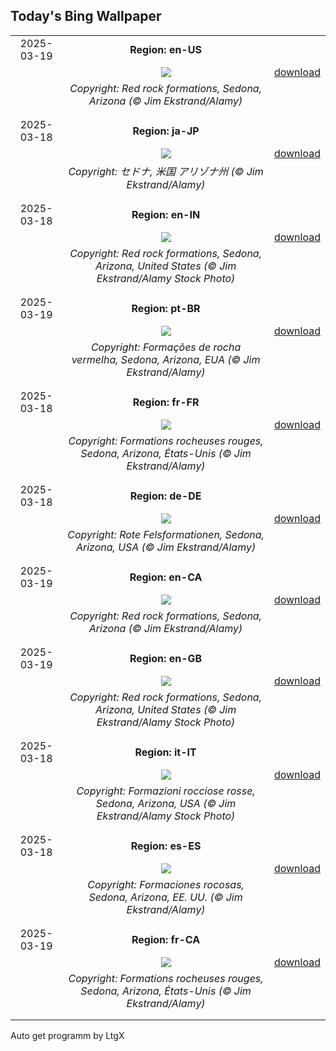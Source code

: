 ## Today's Bing Wallpaper
|      |      |      |
| :----: | :----: | :----: |
|2025-03-19|**Region: en-US**||
||![](https://www.bing.com/th?id=OHR.SedonaSpring_EN-US9611080272_UHD.jpg&pid=hp&w=1152&h=648&rs=1&c=4)| [download](https://www.bing.com/th?id=OHR.SedonaSpring_EN-US9611080272_UHD.jpg)|
||*Copyright: Red rock formations, Sedona, Arizona (© Jim Ekstrand/Alamy)*
||
|||
|2025-03-18|**Region: ja-JP**||
||![](https://www.bing.com/th?id=OHR.SedonaSpring_JA-JP0072901423_UHD.jpg&pid=hp&w=1152&h=648&rs=1&c=4)| [download](https://www.bing.com/th?id=OHR.SedonaSpring_JA-JP0072901423_UHD.jpg)|
||*Copyright: セドナ, 米国 アリゾナ州 (© Jim Ekstrand/Alamy)*
||
|||
|2025-03-18|**Region: en-IN**||
||![](https://www.bing.com/th?id=OHR.SedonaSpring_EN-IN7043464348_UHD.jpg&pid=hp&w=1152&h=648&rs=1&c=4)| [download](https://www.bing.com/th?id=OHR.SedonaSpring_EN-IN7043464348_UHD.jpg)|
||*Copyright: Red rock formations, Sedona, Arizona, United States (© Jim Ekstrand/Alamy Stock Photo)*
||
|||
|2025-03-19|**Region: pt-BR**||
||![](https://www.bing.com/th?id=OHR.SedonaSpring_PT-BR2515283879_UHD.jpg&pid=hp&w=1152&h=648&rs=1&c=4)| [download](https://www.bing.com/th?id=OHR.SedonaSpring_PT-BR2515283879_UHD.jpg)|
||*Copyright: Formações de rocha vermelha, Sedona, Arizona, EUA (© Jim Ekstrand/Alamy)*
||
|||
|2025-03-18|**Region: fr-FR**||
||![](https://www.bing.com/th?id=OHR.SedonaSpring_FR-FR0140900404_UHD.jpg&pid=hp&w=1152&h=648&rs=1&c=4)| [download](https://www.bing.com/th?id=OHR.SedonaSpring_FR-FR0140900404_UHD.jpg)|
||*Copyright: Formations rocheuses rouges, Sedona, Arizona, États-Unis (© Jim Ekstrand/Alamy)*
||
|||
|2025-03-18|**Region: de-DE**||
||![](https://www.bing.com/th?id=OHR.SedonaSpring_DE-DE6616608162_UHD.jpg&pid=hp&w=1152&h=648&rs=1&c=4)| [download](https://www.bing.com/th?id=OHR.SedonaSpring_DE-DE6616608162_UHD.jpg)|
||*Copyright: Rote Felsformationen, Sedona, Arizona, USA (© Jim Ekstrand/Alamy)*
||
|||
|2025-03-19|**Region: en-CA**||
||![](https://www.bing.com/th?id=OHR.SedonaSpring_EN-CA0725253888_UHD.jpg&pid=hp&w=1152&h=648&rs=1&c=4)| [download](https://www.bing.com/th?id=OHR.SedonaSpring_EN-CA0725253888_UHD.jpg)|
||*Copyright: Red rock formations, Sedona, Arizona (© Jim Ekstrand/Alamy)*
||
|||
|2025-03-19|**Region: en-GB**||
||![](https://www.bing.com/th?id=OHR.SedonaSpring_EN-GB2852810114_UHD.jpg&pid=hp&w=1152&h=648&rs=1&c=4)| [download](https://www.bing.com/th?id=OHR.SedonaSpring_EN-GB2852810114_UHD.jpg)|
||*Copyright: Red rock formations, Sedona, Arizona, United States (© Jim Ekstrand/Alamy Stock Photo)*
||
|||
|2025-03-18|**Region: it-IT**||
||![](https://www.bing.com/th?id=OHR.SedonaSpring_IT-IT2929229885_UHD.jpg&pid=hp&w=1152&h=648&rs=1&c=4)| [download](https://www.bing.com/th?id=OHR.SedonaSpring_IT-IT2929229885_UHD.jpg)|
||*Copyright: Formazioni rocciose rosse, Sedona, Arizona, USA (© Jim Ekstrand/Alamy Stock Photo)*
||
|||
|2025-03-18|**Region: es-ES**||
||![](https://www.bing.com/th?id=OHR.SedonaSpring_ES-ES8257183608_UHD.jpg&pid=hp&w=1152&h=648&rs=1&c=4)| [download](https://www.bing.com/th?id=OHR.SedonaSpring_ES-ES8257183608_UHD.jpg)|
||*Copyright: Formaciones rocosas, Sedona, Arizona, EE. UU. (© Jim Ekstrand/Alamy)*
||
|||
|2025-03-19|**Region: fr-CA**||
||![](https://www.bing.com/th?id=OHR.SedonaSpring_FR-CA8595129301_UHD.jpg&pid=hp&w=1152&h=648&rs=1&c=4)| [download](https://www.bing.com/th?id=OHR.SedonaSpring_FR-CA8595129301_UHD.jpg)|
||*Copyright: Formations rocheuses rouges, Sedona, Arizona, États-Unis (© Jim Ekstrand/Alamy)*
||
|||

Auto get programm by LtgX
